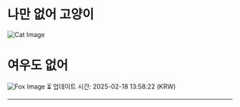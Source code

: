 
# 나만 없어 고양이

![Cat Image](https://cdn2.thecatapi.com/images/b0o.jpg)

# 여우도 없어
![Fox Image](https://randomfox.ca/images/47.jpg)
⏳ 업데이트 시간: 2025-02-18 13:58:22 (KRW)

---
